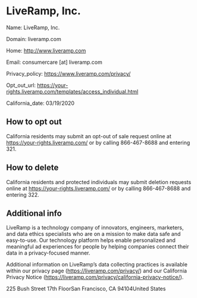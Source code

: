 
# LiveRamp, Inc.

Name: LiveRamp, Inc.

Domain: liveramp.com

Home: http://www.liveramp.com

Email: consumercare [at] liveramp.com

Privacy_policy: https://www.liveramp.com/privacy/

Opt_out_url: https://your-rights.liveramp.com/templates/access_individual.html

California_date: 03/19/2020



## How to opt out

California residents may submit an opt-out of sale request online at https://your-rights.liveramp.com/ or by calling 866-467-8688 and entering 321.

## How to delete

California residents and protected individuals may submit deletion requests online at https://your-rights.liveramp.com/ or by calling 866-467-8688 and entering 322.

## Additional info

LiveRamp is a technology company of innovators, engineers, marketers, and data ethics specialists who are on a mission to make data safe and easy-to-use. Our technology platform helps enable personalized and meaningful ad experiences for people by helping companies connect their data in a privacy-focused manner. 

Additional information on LiveRamp’s data collecting practices is available within our privacy page (https://liveramp.com/privacy/) and our California Privacy Notice (https://liveramp.com/privacy/california-privacy-notice/).

225 Bush Street 17th FloorSan Francisco, CA 94104United States


